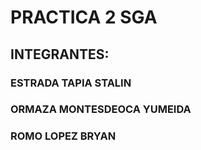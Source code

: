 # PRACTICA 2 SGA
## INTEGRANTES:
### ESTRADA TAPIA STALIN
### ORMAZA MONTESDEOCA YUMEIDA
### ROMO LOPEZ BRYAN
<img scr="cap1.png" width="300" heigth="500"  >
